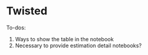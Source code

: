 # Twisted
To-dos:
1. Ways to show the table in the notebook
2. Necessary to provide estimation detail notebooks?
